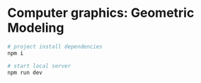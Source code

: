 # Computer graphics: Geometric Modeling

```bash
# project install dependencies
npm i 

# start local server 
npm run dev 
```
